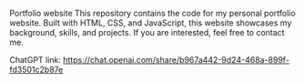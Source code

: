 Portfolio website
This repository contains the code for my personal portfolio website. Built with HTML, CSS, and JavaScript, this website showcases my background, skills, and projects. If you are interested, feel free to contact me.


ChatGPT link: https://chat.openai.com/share/b967a442-9d24-468a-899f-fd3501c2b87e
